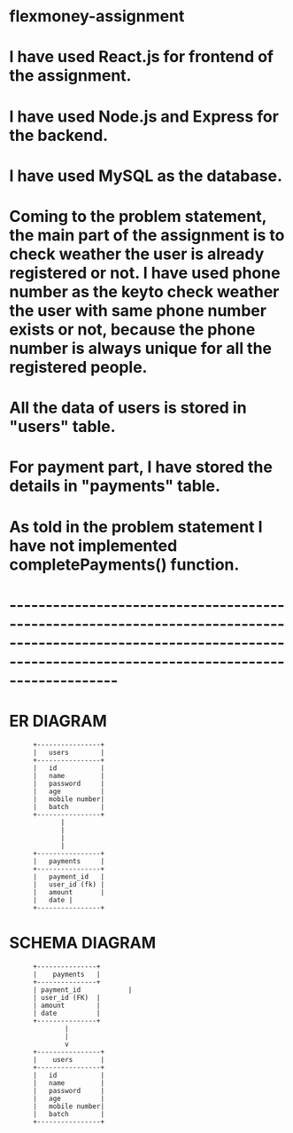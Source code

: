 # flexmoney-assignment


# I have used React.js for frontend of the assignment.

# I have used Node.js and Express for the backend.

# I have used MySQL as the database.

# Coming to the problem statement, the main part of the assignment is to check weather the user is already registered or not. I have used phone number as the keyto check weather the user with same phone number exists or not, because the phone number is always unique for all the registered people.

# All the data of users is stored in "users" table.

# For payment part, I have stored the details in "payments" table.

# As told in the problem statement I have not implemented completePayments() function.

# -----------------------------------------------------------------------------------------------------------------------------------------------------------------------

# ER DIAGRAM 
          +----------------+
          |   users        |
          +----------------+
          |   id           |
          |   name         |
          |   password     |
          |   age          |
          |   mobile number|
          |   batch        |
          +----------------+
                 |
                 |
                 |
                 |
          +----------------+
          |   payments     |
          +----------------+
          |   payment_id   |
          |   user_id (fk) |
          |   amount       |
          |   date |
          +----------------+
          
# SCHEMA DIAGRAM

          +---------------+
          |    payments   |
          +---------------+
          | payment_id            |
          | user_id (FK)  |
          | amount        |
          | date          |
          +---------------+
                  |
                  |
                  v
          +----------------+
          |    users       |
          +----------------+
          |   id           |
          |   name         |
          |   password     |
          |   age          |
          |   mobile number|
          |   batch        |
          +----------------+
